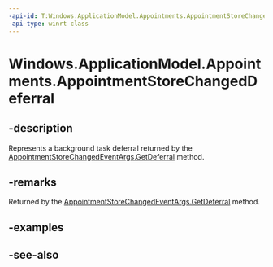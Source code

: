 ```yaml
---
-api-id: T:Windows.ApplicationModel.Appointments.AppointmentStoreChangedDeferral
-api-type: winrt class
---
```


<!-- Class syntax.
public class AppointmentStoreChangedDeferral : Windows.ApplicationModel.Appointments.IAppointmentStoreChangedDeferral
-->

# Windows.ApplicationModel.Appointments.AppointmentStoreChangedDeferral

## -description
Represents a background task deferral returned by the [AppointmentStoreChangedEventArgs.GetDeferral](appointmentstorechangedeventargs_getdeferral.md) method.

## -remarks
Returned by the [AppointmentStoreChangedEventArgs.GetDeferral](appointmentstorechangedeventargs_getdeferral.md) method.

## -examples

## -see-also
